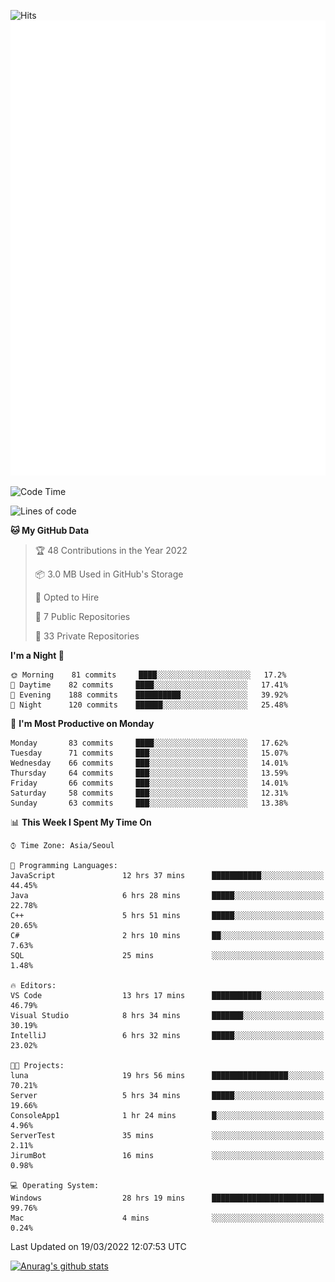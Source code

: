 ![Hits](https://hits.seeyoufarm.com/api/count/incr/badge.svg?url=https%3A%2F%2Fgithub.com%2Fkokose1234&count_bg=%2379C83D&title_bg=%23555555&icon=apple.svg&icon_color=%23E7E7E7&title=hits&edge_flat=false)
<br/>
![Metrics](https://github.com/kokose1234/kokose1234/blob/main/github-metrics.svg)

<!--START_SECTION:waka-->
![Code Time](http://img.shields.io/badge/Code%20Time-593%20hrs%204%20mins-blue)

![Lines of code](https://img.shields.io/badge/From%20Hello%20World%20I%27ve%20Written-2%20Million%20lines%20of%20code-blue)

**🐱 My GitHub Data** 

> 🏆 48 Contributions in the Year 2022
 > 
> 📦 3.0 MB Used in GitHub's Storage 
 > 
> 💼 Opted to Hire
 > 
> 📜 7 Public Repositories 
 > 
> 🔑 33 Private Repositories  
 > 
**I'm a Night 🦉** 

```text
🌞 Morning    81 commits     ████░░░░░░░░░░░░░░░░░░░░░   17.2% 
🌆 Daytime    82 commits     ████░░░░░░░░░░░░░░░░░░░░░   17.41% 
🌃 Evening    188 commits    ██████████░░░░░░░░░░░░░░░   39.92% 
🌙 Night      120 commits    ██████░░░░░░░░░░░░░░░░░░░   25.48%

```
📅 **I'm Most Productive on Monday** 

```text
Monday       83 commits     ████░░░░░░░░░░░░░░░░░░░░░   17.62% 
Tuesday      71 commits     ███░░░░░░░░░░░░░░░░░░░░░░   15.07% 
Wednesday    66 commits     ███░░░░░░░░░░░░░░░░░░░░░░   14.01% 
Thursday     64 commits     ███░░░░░░░░░░░░░░░░░░░░░░   13.59% 
Friday       66 commits     ███░░░░░░░░░░░░░░░░░░░░░░   14.01% 
Saturday     58 commits     ███░░░░░░░░░░░░░░░░░░░░░░   12.31% 
Sunday       63 commits     ███░░░░░░░░░░░░░░░░░░░░░░   13.38%

```


📊 **This Week I Spent My Time On** 

```text
⌚︎ Time Zone: Asia/Seoul

💬 Programming Languages: 
JavaScript               12 hrs 37 mins      ███████████░░░░░░░░░░░░░░   44.45% 
Java                     6 hrs 28 mins       █████░░░░░░░░░░░░░░░░░░░░   22.78% 
C++                      5 hrs 51 mins       █████░░░░░░░░░░░░░░░░░░░░   20.65% 
C#                       2 hrs 10 mins       ██░░░░░░░░░░░░░░░░░░░░░░░   7.63% 
SQL                      25 mins             ░░░░░░░░░░░░░░░░░░░░░░░░░   1.48%

🔥 Editors: 
VS Code                  13 hrs 17 mins      ███████████░░░░░░░░░░░░░░   46.79% 
Visual Studio            8 hrs 34 mins       ███████░░░░░░░░░░░░░░░░░░   30.19% 
IntelliJ                 6 hrs 32 mins       █████░░░░░░░░░░░░░░░░░░░░   23.02%

🐱‍💻 Projects: 
luna                     19 hrs 56 mins      █████████████████░░░░░░░░   70.21% 
Server                   5 hrs 34 mins       █████░░░░░░░░░░░░░░░░░░░░   19.66% 
ConsoleApp1              1 hr 24 mins        █░░░░░░░░░░░░░░░░░░░░░░░░   4.96% 
ServerTest               35 mins             ░░░░░░░░░░░░░░░░░░░░░░░░░   2.11% 
JirumBot                 16 mins             ░░░░░░░░░░░░░░░░░░░░░░░░░   0.98%

💻 Operating System: 
Windows                  28 hrs 19 mins      █████████████████████████   99.76% 
Mac                      4 mins              ░░░░░░░░░░░░░░░░░░░░░░░░░   0.24%

```


 Last Updated on 19/03/2022 12:07:53 UTC
<!--END_SECTION:waka-->

[![Anurag's github stats](https://github-readme-stats.vercel.app/api?username=kokose1234&theme=dracula)](https://github.com/anuraghazra/github-readme-stats)



	
